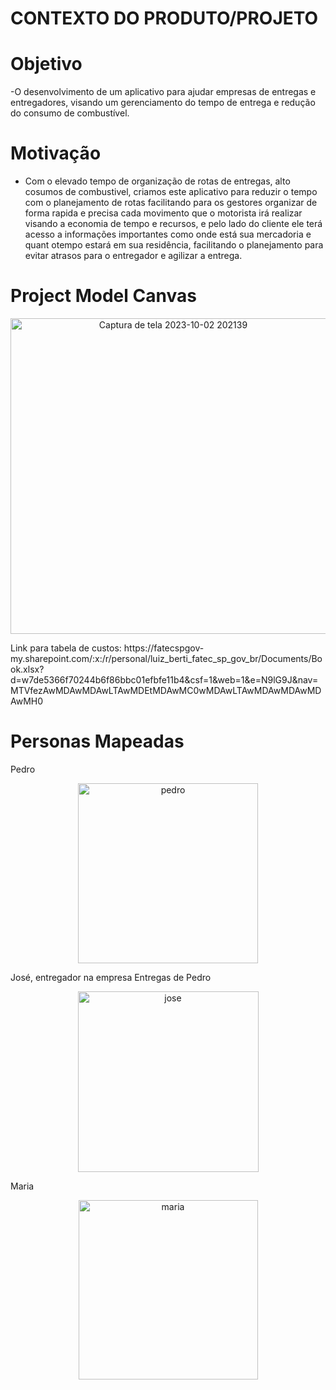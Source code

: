 # CONTEXTO DO PRODUTO/PROJETO

# Objetivo
-O desenvolvimento de um aplicativo para ajudar empresas de entregas e entregadores, visando um gerenciamento do tempo de entrega e redução do consumo de combustível.

# Motivação
- Com o elevado tempo de organização de rotas de entregas, alto cosumos de combustivel, criamos este aplicativo para reduzir o tempo com o planejamento de rotas facilitando para os gestores organizar de forma rapida e precisa cada movimento que o motorista irá realizar visando a economia de tempo e recursos, e pelo lado do cliente ele terá acesso a informações importantes como onde está sua mercadoria e quant otempo estará em sua residência, facilitando o planejamento para evitar atrasos para o entregador e agilizar a entrega.

# Project Model Canvas

<p align="center">
  <img width="505" alt="Captura de tela 2023-10-02 202139" src="https://github.com/hberti97/Trabalho-Semestral-FGTI/assets/102214439/84621e4a-2722-4dfa-90d0-6e237885e1ec">
</p>
Link para tabela de custos: https://fatecspgov-my.sharepoint.com/:x:/r/personal/luiz_berti_fatec_sp_gov_br/Documents/Book.xlsx?d=w7de5366f70244b6f86bbc01efbfe11b4&csf=1&web=1&e=N9lG9J&nav=MTVfezAwMDAwMDAwLTAwMDEtMDAwMC0wMDAwLTAwMDAwMDAwMDAwMH0

# Personas Mapeadas

Pedro
<p align="center">
  <img width="288" alt="pedro" src="https://github.com/hberti97/Trabalho-Semestral-FGTI/assets/102214439/f70b6148-7dca-4fd7-be15-da8b89c4a0b3">
</p>

José, entregador na empresa Entregas de Pedro
<p align="center">
  <img width="289" alt="jose" src="https://github.com/hberti97/Trabalho-Semestral-FGTI/assets/102214439/b4ee49a8-8d94-4b0c-9a4d-ae4503acd9bb">
</p>

Maria
<p align="center">
  <img width="287" alt="maria" src="https://github.com/hberti97/Trabalho-Semestral-FGTI/assets/102214439/02b2c458-2e8a-4e9c-a597-2ddb7a3208bf">
</p>



